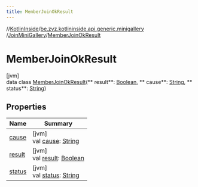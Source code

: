 ```yaml
---
title: MemberJoinOkResult
---
```

//[KotlinInside](../../../../index.html)/[be.zvz.kotlininside.api.generic.minigallery](../../index.html)
/[JoinMiniGallery](../index.html)/[MemberJoinOkResult](index.html)

# MemberJoinOkResult

[jvm]\
data class [MemberJoinOkResult](index.html)(**
result**: [Boolean](https://kotlinlang.org/api/latest/jvm/stdlib/kotlin/-boolean/index.html), **
cause**: [String](https://kotlinlang.org/api/latest/jvm/stdlib/kotlin/-string/index.html), **
status**: [String](https://kotlinlang.org/api/latest/jvm/stdlib/kotlin/-string/index.html))

## Properties

| Name | Summary |
|---|---|
| [cause](cause.html) | [jvm]<br>val [cause](cause.html): [String](https://kotlinlang.org/api/latest/jvm/stdlib/kotlin/-string/index.html) |
| [result](result.html) | [jvm]<br>val [result](result.html): [Boolean](https://kotlinlang.org/api/latest/jvm/stdlib/kotlin/-boolean/index.html) |
| [status](status.html) | [jvm]<br>val [status](status.html): [String](https://kotlinlang.org/api/latest/jvm/stdlib/kotlin/-string/index.html) |

